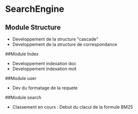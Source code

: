 # SearchEngine
## Module Structure
* Developpement de la structure "cascade"
* Developpement de la structure de correspondance

##Module Index
* Developpement indexation doc
* Developpement indexation mot

##Module user
* Dev du formatage de la requete

##Module search
* Classement en cours : Debut du clacul de la formule BM25